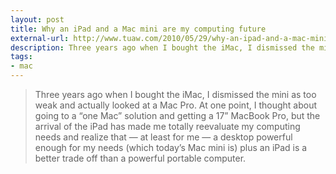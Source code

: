 ```yaml
---
layout: post
title: Why an iPad and a Mac mini are my computing future
external-url: http://www.tuaw.com/2010/05/29/why-an-ipad-and-a-mac-mini-are-my-computing-future/
description: Three years ago when I bought the iMac, I dismissed the mini as too weak and actually looked at a Mac Pro.
tags:
- mac
---
```

> Three years ago when I bought the iMac, I dismissed the mini as too weak and actually looked at a Mac Pro. At one point, I thought about going to a “one Mac” solution and getting a 17” MacBook Pro, but the arrival of the iPad has made me totally reevaluate my computing needs and realize that — at least for me — a desktop powerful enough for my needs (which today’s Mac mini is) plus an iPad is a better trade off than a powerful portable computer.
